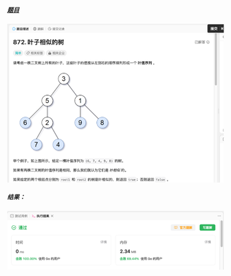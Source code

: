 ##### [题目](https://leetcode.cn/problems/leaf-similar-trees/?envType=study-plan-v2&envId=leetcode-75)
![pic](img.png)
##### 结果：
![pic](result.png)